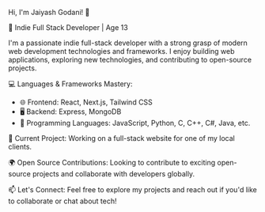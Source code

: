 Hi, I'm Jaiyash Godani! 👋

🚀 Indie Full Stack Developer | Age 13

I'm a passionate indie full-stack developer with a strong grasp of modern web development technologies and frameworks. I enjoy building web applications, exploring new technologies, and contributing to open-source projects.

💻 Languages & Frameworks Mastery:
- 🌐 Frontend: React, Next.js, Tailwind CSS
- 🖥️ Backend: Express, MongoDB
- 📜 Programming Languages: JavaScript, Python, C, C++, C#, Java, etc.

🔧 Current Project:
Working on a full-stack website for one of my local clients.

🌍 Open Source Contributions:
Looking to contribute to exciting open-source projects and collaborate with developers globally.

📫 Let's Connect:
Feel free to explore my projects and reach out if you'd like to collaborate or chat about tech!
